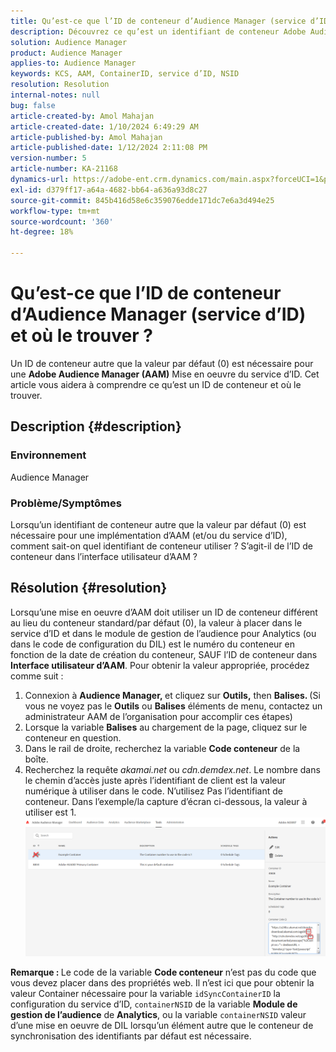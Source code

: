 ```yaml
---
title: Qu’est-ce que l’ID de conteneur d’Audience Manager (service d’ID) et où le trouver ?
description: Découvrez ce qu’est un identifiant de conteneur Adobe Audience Manager (service d’ID) et où le trouver. Suivez les étapes décrites dans cet article.
solution: Audience Manager
product: Audience Manager
applies-to: Audience Manager
keywords: KCS, AAM, ContainerID, service d’ID, NSID
resolution: Resolution
internal-notes: null
bug: false
article-created-by: Amol Mahajan
article-created-date: 1/10/2024 6:49:29 AM
article-published-by: Amol Mahajan
article-published-date: 1/12/2024 2:11:08 PM
version-number: 5
article-number: KA-21168
dynamics-url: https://adobe-ent.crm.dynamics.com/main.aspx?forceUCI=1&pagetype=entityrecord&etn=knowledgearticle&id=b1703163-84af-ee11-a569-6045bd006b3d
exl-id: d379ff17-a64a-4682-bb64-a636a93d8c27
source-git-commit: 845b416d58e6c359076edde171dc7e6a3d494e25
workflow-type: tm+mt
source-wordcount: '360'
ht-degree: 18%

---
```


# Qu’est-ce que l’ID de conteneur d’Audience Manager (service d’ID) et où le trouver ?


Un ID de conteneur autre que la valeur par défaut (0) est nécessaire pour une <b>Adobe Audience Manager (AAM)</b> Mise en oeuvre du service d’ID. Cet article vous aidera à comprendre ce qu’est un ID de conteneur et où le trouver.

## Description {#description}


### <b>Environnement</b>

Audience Manager



### <b>Problème/Symptômes</b>

Lorsqu’un identifiant de conteneur autre que la valeur par défaut (0) est nécessaire pour une implémentation d’AAM (et/ou du service d’ID), comment sait-on quel identifiant de conteneur utiliser ? S’agit-il de l’ID de conteneur dans l’interface utilisateur d’AAM ?


## Résolution {#resolution}


Lorsqu’une mise en oeuvre d’AAM doit utiliser un ID de conteneur différent au lieu du conteneur standard/par défaut (0), la valeur à placer dans le service d’ID et dans le module de gestion de l’audience pour Analytics (ou dans le code de configuration du DIL) est le numéro du conteneur en fonction de la date de création du conteneur, SAUF l’ID de conteneur dans <b>Interface utilisateur d’AAM</b>. Pour obtenir la valeur appropriée, procédez comme suit :

1. Connexion à <b>Audience Manager, </b>et cliquez sur <b>Outils,</b> then <b>Balises. </b>(Si vous ne voyez pas le <b>Outils</b> ou <b>Balises</b> éléments de menu, contactez un administrateur AAM de l’organisation pour accomplir ces étapes)
2. Lorsque la variable <b>Balises</b> au chargement de la page, cliquez sur le conteneur en question.
3. Dans le rail de droite, recherchez la variable <b>Code conteneur</b> de la boîte.
4. Recherchez la requête *akamai.net* ou *cdn.demdex.net*. Le nombre dans le chemin d’accès juste après l’identifiant de client est la valeur numérique à utiliser dans le code. N’utilisez Pas l’identifiant de conteneur. Dans l’exemple/la capture d’écran ci-dessous, la valeur à utiliser est 1.    ![](assets/4768ad75-347c-ed11-81ac-6045bd006a22.png)


<b>Remarque : </b>Le code de la variable <b>Code conteneur</b> n’est pas du code que vous devez placer dans des propriétés web. Il n’est ici que pour obtenir la valeur Container nécessaire pour la variable `idSyncContainerID` la configuration du service d’ID, `containerNSID` de la variable <b>Module de gestion de l’audience</b> de <b>Analytics</b>, ou la variable `containerNSID` valeur d’une mise en oeuvre de DIL lorsqu’un élément autre que le conteneur de synchronisation des identifiants par défaut est nécessaire.

<b> </b>
